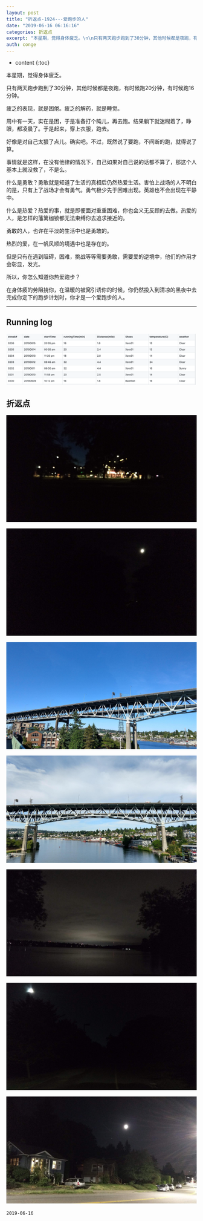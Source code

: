 ```yaml
---
layout: post
title: "折返点-1924---爱跑步的人"
date: "2019-06-16 06:16:16"
categories: 折返点
excerpt: "本星期，觉得身体疲乏。\n\n只有两天跑步跑到了30分钟，其他时候都是夜跑，有时候跑20分钟，有时候跑16分钟。\n\n疲乏的表现，就是困倦。疲乏的解药，就是睡觉..."
auth: conge
---
```

* content
{:toc}

本星期，觉得身体疲乏。

只有两天跑步跑到了30分钟，其他时候都是夜跑，有时候跑20分钟，有时候跑16分钟。

疲乏的表现，就是困倦。疲乏的解药，就是睡觉。

周中有一天，实在是困，于是准备打个盹儿，再去跑。结果躺下就迷糊着了，睁眼，都凌晨了。于是起来，穿上衣服，跑去。

好像是对自己太狠了点儿。确实吧。不过，既然说了要跑，不间断的跑，就得说了算。

事情就是这样，在没有他律的情况下，自己如果对自己说的话都不算了，那这个人基本上就没救了，不是么。

什么是勇敢？勇敢就是知道了生活的真相后仍然热爱生活。害怕上战场的人不明白的是，只有上了战场才会有勇气。勇气极少先于困难出现。英雄也不会出现在平静中。

什么是热爱？热爱的事，就是即便面对重重困难，你也会义无反顾的去做。热爱的人，是怎样的藩篱枷锁都无法束缚你去追求接近的。

勇敢的人，也许在平淡的生活中也是勇敢的。

热烈的爱，在一帆风顺的境遇中也是存在的。

但是只有在遇到阻碍，困难，挑战等等需要勇敢，需要爱的逆境中，他们的作用才会彰显，发光。

所以，你怎么知道你热爱跑步？

在身体疲的劳阻挠你，在温暖的被窝引诱你的时候，你仍然投入到清凉的黑夜中去完成你定下的跑步计划时，你才是一个爱跑步的人。

-----

## Running log
![Running log week 24, 2019](/assets/images/折返点/118382-bcb77d33f9415913.png)

## 折返点
![20190609.jpg](/assets/images/折返点/118382-3e4d5fb754f0a539.jpg)

![20190610.jpg](/assets/images/折返点/118382-6ea9ca2d3b1734e7.jpg)

![20190611.jpg](/assets/images/折返点/118382-928640ec984deecd.jpg)

![20190612.jpg](/assets/images/折返点/118382-1de018bab4c36634.jpg)

![20190613.jpg](/assets/images/折返点/118382-5e8967dceca24ada.jpg)

![20190614.jpg](/assets/images/折返点/118382-513a298c36f63995.jpg)

![20190615.jpg](/assets/images/折返点/118382-3524f82eda13223c.jpg)


```
2019-06-16
```
